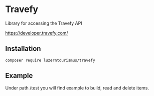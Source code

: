 # Travefy
Library for accessing the Travefy API

https://developer.travefy.com/

## Installation
```
composer require luzerntourismus/travefy
```

## Example
Under path /test you will find example to build, read and delete items. 




